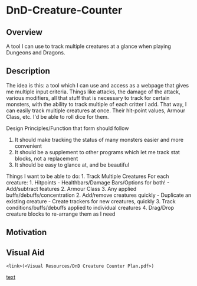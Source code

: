 # DnD-Creature-Counter

## Overview
A tool I can use to track multiple creatures at a glance when playing Dungeons and Dragons.

## Description
The idea is this: a tool which I can use and access as a webpage that gives me multiple input criteria. Things like attacks, the damage of the attack, various modifiers, all that stuff that is necessary to track for certain monsters, with the ability to track multiple of each critter I add. That way, I can easily track multiple creatures at once. Their hit-point values, Armour Class, etc. I'd be able to roll dice for them.

Design Principles/Function that form should follow

1. It should make tracking the status of many monsters easier and more convenient
2. It should be a supplement to other programs which let me track stat blocks, not a replacement
3. It should be easy to glance at, and be beautiful

Things I want to be able to do:
    1. Track Multiple Creatures
        For each creature:
            1. Hitpoints
                - Healthbars/Damage Bars/Options for both!
                - Add/subtract features
            2. Armour Class
            3. Any applied buffs/debuffs/concentration
    2. Add/remove creatures quickly
        - Duplicate an existing creature
        - Create trackers for new creatures, quickly
    3. Track conditions/buffs/debuffs applied to individual creatures
    4. Drag/Drop creature blocks to re-arrange them as I need

## Motivation


## Visual Aid
    <link>(<Visual Resources/DnD Creature Counter Plan.pdf>)
    
  [text](<Visual Resources/DnD Creature Counter Plan.pdf>)
